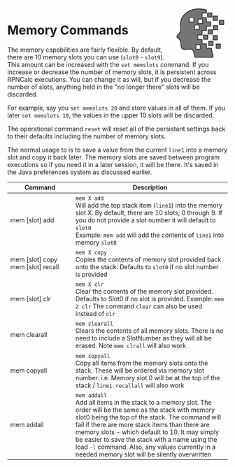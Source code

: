 <img align="right" width="125" src="../Images/Memory.png">

# Memory Commands

The memory capabilities are fairly flexible.  By default, there are 10 memory slots you can use (`slot0` - `slot9`).  This amount can be increased with the `set memslots` command.  If you increase or decrease the number of memory slots, it is persistent across RPNCalc executions.  You can change it as will, but if you decrease the number of slots, anything held in the "no longer there" slots will be discarded.

For example, say you `set memslots 20` and store values in all of them.  If you later `set memslots 10`, the values in the upper 10 slots will be discarded.

The operational command `reset` will reset all of the persistant settings back to their defaults including the number of memory slots.

The normal usage to is to save a value from the current `line1` into a memory slot and copy it back later.  The memory slots are saved between program executions so if you need it in a later session, it will be there.  It's saved in the Java preferences system as discussed earlier.

|<div style="width:135px">Command</div>|Description|
|-------|-----------|
|mem [slot] add|`mem X add`<br>Will add the top stack item (`line1`) into the memory slot X.  By default, there are 10 slots; 0 through 9.  If you do not provide a slot number it will default to `slot0`<br>Example:  `mem add`   will add the contents of `line1` into memory `slot0`|
|mem [slot] copy<br>mem [slot] recall|`mem X copy`<br>Copies the contents of memory slot provided back onto the stack.  Defaults to `slot0` if no slot number is provided|
|mem [slot] clr|`mem X clr`<br>Clear the contents of the memory slot provided.  Defaults to Slot0 if no slot is provided.  Example: `mem 2 clr`  The command `clear` can also be used instead of `clr`|
|mem clearall|`mem clearall`<br>Clears the contents of all memory slots.  There is no need to include a SlotNumber as they will all be erased.  Note `mem clrall` will also work|
|mem copyall|`mem copyall`<br>Copy all items from the memory slots onto the stack.  These will be ordered via memory slot number. i.e. Memory slot 0 will be at the top of the stack / `line1`. `recallall` will also work|
|mem addall|`mem addall`<br>Add all items in the stack to a memory slot.  The order will be the same as the stack with memory slot0 being the top of the stack.  The command will fail if there are more stack items than there are memory slots - which default to 10.  It may simply be easier to save the stack with a name using the load `-l` command.  Also, any values currently in a needed memory slot will be silently overwritten|